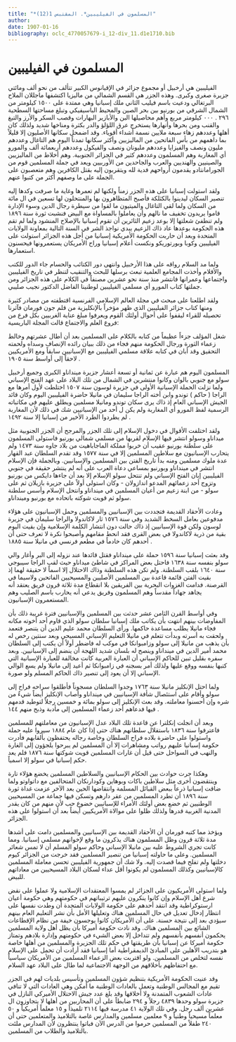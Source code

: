 ```yaml
---
title: "*المسلمون في الفيليبين*. المقتبس 1(12)"
author: 
date: 1907-01-16
bibliography: oclc_4770057679-i_12-div_11.d1e1710.bib
---
```




#  المسلمون في الفيليبين 


 الفيليبين هي أرخبيل أو مجموع جزائر في الإقيانوس الكبير تتألف من نحو  ألف  ومائتي جزيرة صغرى وكبرى. وهذه الجزر هي القسم الشمالي من ماليزيا اكتشفها ماجللان الملاح البرتغالي ودعيت باسم فيليب الثاني ملك إسبانيا وهي ممتدة على  ١٥٠٠  كيلومتر من الشمال الشرقي من بورنيو بين بحر الصين والمحيط الباسيفيكي وتبلغ مساحتها السطحية  ٢٩٦  .  ٠٠٠  كيلومتر مربع وأهم محاصيلها البن والأبازير البهارات وقصب السكر والأرز والتبغ والقنب ومن بحرها وأنهارها يستخرج عرق اللؤلؤ والدر بكثرة ومناخها شديد ولذلك كان أهلها وعددهم زهاء  سبعة  ملايين نسمة أشداء أقوياء. وقد اضمحل سكانها الأصليون إلا قليلاً بما داهمهم من بأس الفاتحين من الماليزيين وأكثر سكانها تمدناً اليوم هم التاغال وعددهم مليون ونصف والفيزايا وعددهم مليونان ونصف والفيكول وعددهم  أربعمائة  ألف  والمورو أي المغاربة وهم المسلمون وعددهم كثير في الجزائر الجنوبية. وهم أخلاط من الماليزيين والصينيين والهنديين والعرب والجاحدين من الأوربيين ويعد في جملة المسلمين قوم من الجورامانتادو يقدمون أرواحهم فدية لله ويتقربون إليه بقتل الكافرين وهم متعصبون على الجملة على ما وصفهم أكثر من كتبوا عنهم. 

 ولقد استولت إسبانيا على هذه الجزر زمناً ولكنها لم تعمرها وغاية ما صرفت وكدها إليه تنصير السكان ليدينوا بالكثلكة فأصبح المتظاهرون بها والمنتحلون لها  تسعين  في ال  مائة  من السكان ولما لقي التاغال والميتيون ما لقوا من سيطرة رجال الدين وسوء الإدارة قاموا يريدون تخفيف ما نالهم وأن يعاملوا بالمساواة مع البيض فنشبت ثورة سنة  ١٨٩٦  ولم تنطفئ شعلتها إلا بوعد زعيم الثائرين أن تقوم إسبانيا بالإصلاح المنشود ولما لم تقم هذه الحكومة بوعدها عاد ذاك الزعيم يبدي نواجذ الشر في السنة التالية بمعاونة الولايات المتحدة وبعد أن حاربت الحكومة الأمريكية إسبانيا من أجل هذه الجزائر استولت على الفيليبين وكوبا وبورتوريكو ونكست أعلام إسبانيا وراح الأمريكان يستعمرونها فيحسنون استعمارها. 

 ولما مد السلام رواقه على هذا الأرخبيل وانتهى دور الكتائب والحسام جاء الدور للكتب والأقلام وأخذت المجامع العلمية تبعث برسلها للبحث والتنقيب لتنظر في تاريخ الفيليبين واجتماعها وعمرانها فانتشر منذ سنة نحو  عشرين  مصنفاً في الكلام على هذه الجزائر ومن   جملتها كتاب المورو أي مسلمي الفيليبين لوطنينا الفاضل الدكتور نجيب صليبي. 

 ولقد اطلعنا على مبحث في مجلة العالم الإسلامي الفرنسية اقتطفته من مصادر كثيرة   ومنها كتاب جزائر الفيليبين الذي ظهر مؤخراً بالإنكليزية من قلم جون فورمان فآثرنا تحصيله للقراء ليقفوا على أحوال أولئك القوم ويعرفوا مبلغ عناية الغربيين بكل فرع من فروع العلم والاجتماع قالت المجلة الباريسية: 

 شغل المؤلف جزءاً عظيماً من كتابه بالكلام على المسلمين بعد أن أطال عشرتهم وخالط زعماء الثورة ورجال الحكومة منهم فجاء من ذلك ببيان رائده الإنصاف وسداه ولحمته التحقيق وقد أبان في كتابه علاقة مسلمي الفيليبين مع الإسبانيين سابقاً ومع الأمريكيين لاحقاً إلى أواسط سنة  ١٩٠٥  . 

 المسلمون اليوم هم عبارة عن  ثمانية  أو  تسعة  أعشار جزيرة مينداناو الكبرى وجميع أرخبيل سولو مع جنوبي بالوان وكانوا منتشرين في الشمال من تلك البلاد على عهد الفتح الإسباني ولما نزلت الحملة الإسبانية الأولى في جزيرة لوسون سنة  ١٥٠٧  اختلطت لأول أمرها مع الراجا ( حاكم ) توندو وابن أخته الراجا سليمان في مانيلا حاضرة الفيليبين اليوم وكان قائد الجيش الإسباني العام إذ ذاك يرى سكان توندو ومانيلا مسلمين ويطلق عليهم في مكاتباته الرسمية لفظ المورو أي المغاربة ولم يكن ل  أحد  من الإسبانيين شك في ذلك لأن المغاربة لم يطردوا الطرد الأخير من إسبانيا إلا سنة  ١٤٩٢  . 

 ولقد اختلفت الأقوال في دخول الإسلام إلى تلك الجزر والمرجح أن الجزر الجنوبية مثل ميداناو وسولو انتشر فيها الإسلام لقربها من مسلمي شمالي بورنيو فاستولى المسلمون على سلطنة بورنيو عقيب أن خربوا مملكة الماجاباهيت من بلاد جاوه سنة  ١٤٧٣  ولم يتحارب الإسبانيون مع سلاطين المسلمين إلا في سنة  ١٥٧٧  وقد تقدم السلطان عبد القهار عدة ملوك مسلمين ومنه بدأ تاريخ الفتن بين المسلمين والإسبانيين. وبالجملة فإن الإسلام انتشر في مينداناو وبورنيو بمساعي دعاة العرب على أنه لم ينتشر حقيقة في جنوبي الفيليبين إبان الفتح الإسباني ولم تنتحل سولو الإسلام إلا بعد أن جاءها دايكس من بورنيو وتزوج  أحد  زعمائهم المدعو اندازولان - وكان استولى أولاً على جزيرة بازيلان ثم على سولو - من ابنة زعيم من أعيان المسلمين في مينداناو وانتحل الإسلام وأسس سلطنة سولو ثم   قويت شوكته باتحاده مع بورنيو ومينداناو. 

 وعادت الأحقاد القديمة فتجددت بين الإسبانيين والمسلمين وحمل الإسبانيون على هؤلاء مدفوعين بعامل السخط الشديد وفي سنة  ١٥٧٦  ثار لاكاندولا والراجا سليمان في جزيرة لوسون ولكن قوة الإسبانيين إذ ذاك حالت دون انتشار الكلمة الإسلامية وإن بقيت اليوم بقية من ذرية لاكاندولا في بعض القرى فقد انحط مقامهم وأصبحوا نكرة لا تعرف   حتى أن أحدهم كان خادماً في مطعم فرنسي في مانيلا سنة  ١٨٨٥  . 

 وقد بعثت إسبانيا سنة  ١٥٩٦  حملة على مينداناو فقتل قائدها عند نزوله إلى البر وأغار والي سولو بنفسه سنة  ١٦٣٨  فاحتل بعض المراكز في شاطئ ميداناو حيث لقب الراجا سيبوجي سنة  ١٦٤٠  بلقب السلطنة. ولم تكن هذه السلطنة وذاك الاحتلال إلا اسماً لا حقيقة لهما إذ بقيت الفتن قائمة قاعدة بين المسلمين الأصليين والمسيحيين الفاتحين ولاسيما في القرصنة. فدامت الغزوات البحرية بين الفريقين بلا انقطاع مدة  ثلاثة  قرون فريق يعتقد أنه يجاهد جهاداً مقدساً وهم المسلمون وفريق يدعي أنه يحارب باسم الصليب وهم المستعمرون الإسبانيون. 

 وفي أواسط القرن الثامن  عشر  حدثت بين المسلمين والإسبانيين فترة غريبة ذلك بأن المفاوضات بينهم انتهت بأن يكاتب ملك إسبانيا سلطان سولو الذي قاوم  أحد  أخوته مكانه فجاء مانيلا يطلب مساعدة حاكمها. ورأى السلطان محمد عليم الدين أن يتنصر فتعمد ولحقت به أسرته وبدأت تتعلم في مانيلا التعليم الإسباني المسيحي وبعد سنتين رخص له بأن يذهب من مانيلا إلى سولو وزامبوانكا في موكب له فاضطر أولاً أن يكتب إلى السلطان محمد أمير الدين في مينداناو وينصح له بلسان شديد اللهجة أن ينضم إلى الإسبانيين. وبعد سفره بقليل تبين للحاكم الإسباني أن العبارة العربية كانت مخالفة للعبارة الإسبانية التي كتبها بنفسه ووقع عليها ولذلك أمر بسجنه في زامبوانكا ثم أعيد إلى مانيلا ولم يسع الوالي الإسباني إلا أن يعود إلى تنصير ذاك الحاكم المسلم ولو صورة. 

 ولما احتل الإنكليز مانيلا سنة  ١٧٦٣  وجدوا السلطان مسجوناً فأطلقوا سراحه فراح إلى سولو وأقام على استئصال شأفة الإسبانيين في مينداناو وأصاب الإنكليز أيضاً شيءٌ من شره وإن أحسنوا معاملته. وقد بعث الإنكليز إلى سولو بمائة و  خمسين  رجلاً لتوطيد قدمهم   فيها فدعاهم  أحد  زعماء المسلمين إلى مأدبة وذبح منهم  ١٤٤  . 

 وبعد أن انجلت إنكلترا عن قاعدة تلك البلاد عدل الإسبانيون من معاملتهم للمسلمين فاعترفوا سنة  ١٨٣٦  باستقلال سلطانهم هناك حتى إذا كان عام  ١٨٨٤  سيروا عليه حملة واستولوا على حاضرة بلاده فراح السلطان وخاصة رجاله يحتفظون بألقابهم فأدرت حكومة إسبانيا عليهم رواتب ومشاهرات إلا أن المسلمين لم يبرحوا يلجؤون إلى الغارة والنهب في السواحل حتى قيل أن غارات المسلمين قويت شوكتها سنة  ١٨٧٦  فلم يعد حكم إسبانيا في سولو إلا اسمياً. 

 وهكذا جرت حوادث بين الحكام الإسبانيين والسلاطين المسلمين يخضع هؤلاء   تارة وينتقضون أخرى مثل سلاطين باكات وبوهاين وكودارنكان المتحالفين مع داتواوتو ولما ضاقت إسبانيا ذرعاً ببعض القبائل المسلمة وانتقاضها الحين بعد الآخر عزمت غداة ثورة سنة  ١٨٩٦  أن تطرد المسلمين من عقر دارهم وتسكن فيها جماعة من المسيحيين الوطنيين ثم خضع بعض أولئك الأمراء للإسبانيين خضوع حب لأن منهم من كان يقدر المدنية الغربية قدرها ولذلك ظلوا على موالاة الأمريكيين أيضاً بعد أن استولوا على هذه الجزائر. 

 ويؤخذ مما كتبه فورمان أن الأحقاد القديمة بين الإسبانيين والمسلمين دامت على أشدها مدة  ثلاثة  قرون وظل المسلمون هناك يذكرون ما وقع لإخوانهم مسلمي إسبانيا. ومما كانت تجري الشروط عليه بين مانيلا الإسباني وحاكم سولو المسلم أن لا تمس شعائر المسلمين. وعلى ما حاولته إسبانيا من تنصير المسلمين فقد خرجت من الجزائر كيوم دخلتها ولم تفلح فيما قصدت إليه. ولا شك أن جمهورية الفيليبين تحسن معاملة المسلمين كالإسبانيين وكذلك المسلمون لم يكونوا أقل عداء لسكان البلاد المسيحيين من معاداتهم للبيض. 

 ولما استولى الأمريكيون على الجزائر لم يمسوا المعتقدات الإسلامية ولا عملوا على نقض شرع أهل الإسلام وإن كانوا ينكرون عليهم ترتيباتهم في حكومتهم وهي حكومة أعيان ارستوكراطية وقد انتقد أحدهم على حكومة الولايات المتحدة أن وطدت نفسها على انتظار إدخال تعديل في حال المسلمين هناك وتعليلها الأمل بأن نشر التعليم العام بينهم سيؤدي بعد إلى نتيجة حسنة. على أن الأمريكان كانوا يوجسون خيفة من نظام الإقطاعات الشائع بين المسلمين هناك. وقد نادت حكومة أميركا بأن يظل أهل ولاية المسلمين يحكمون أنفسهم   بأنفسهم ولم تتداخل إلا بعض الشيء في حكومتهم وإدارة بلادهم وتمتاز حكومة أميركا عن إسبانيا بأن طريقتها في حكم تلك الجزيرة والمسلمين من أهلها خاصة هو بتدريب الأهلين على المبادئ الديمقراطية أما إسبانيا فقد أرادت أن تحمل على الإسلام نفسه لتخلص من المسلمين. ولو اقتربت بعض الزعماء المسلمين من الأمريكان سياسياً مع احتفاظهم بأخلاقهم من الوجهة الاجتماعية لما طال على البلاد عهد السلام. 

 وقد عنيت الحكومة الأمريكية بتنظيم شؤون المسلمين وتأسيس بلديات لهم في الجزر تقيم مع المجالس الوطنية وتعمل بالعادات الوطنية ما أمكن وهي العادات التي لا تنافي عادات الشعوب المتمدنة ولا أخلاقها وقد بلغ عدد جيش الاحتلال الأميركي النازل في جزيرة سولو وحدها  ٤٨٣٩  رجلاً و  ٢٩٤  ضابطاً على أن المحاربين من أهلها لا يتجاوزون ال  عشرين  ألف  رجل. وفي تلك الولاية  ٤١  مدرسة فيها  ٢١١٤  تلميذاً و  ١٥  معلماً أمريكياً و  ٥٠  معلماً   مسيحياً وطنياً و  ٩  معلمين مسلمين والمدارس غاصة بالتلاميذ والمتعلمين حتى أن  ٢٤٠  طفلاً من المسلمين حرموا من الدرس الآن فباتوا ينتظرون لأن المدارس ملئت بالتلاميذ والطلاب من المسلمين. 
